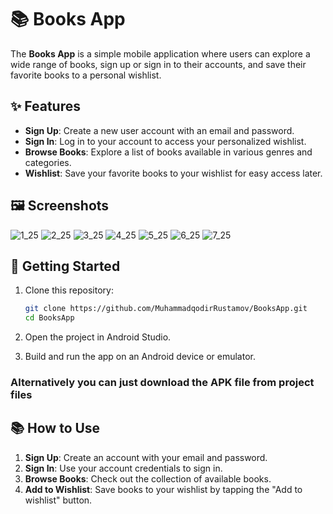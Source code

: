 # 📚 Books App

The **Books App** is a simple mobile application where users can explore a wide range of books, sign up or sign in to their accounts, and save their favorite books to a personal wishlist.

## ✨ Features

- **Sign Up**: Create a new user account with an email and password.
- **Sign In**: Log in to your account to access your personalized wishlist.
- **Browse Books**: Explore a list of books available in various genres and categories.
- **Wishlist**: Save your favorite books to your wishlist for easy access later.
  
## 🖼️ Screenshots

![1_25](https://github.com/user-attachments/assets/5831b549-a665-48ca-92e4-d6a351bd7106)
![2_25](https://github.com/user-attachments/assets/ebc3d6fb-3df7-4f43-bc30-e1fbbe48874d)
![3_25](https://github.com/user-attachments/assets/440f86da-7e64-4b65-8950-a5edf619c4db)
![4_25](https://github.com/user-attachments/assets/350f7f29-f43d-47ee-acb4-66e62aae4751)
![5_25](https://github.com/user-attachments/assets/55b769e7-f8b3-4b6a-a117-3fcdd3171e1c)
![6_25](https://github.com/user-attachments/assets/67ccbdce-dedd-4538-b5d3-f0f0707f810b)
![7_25](https://github.com/user-attachments/assets/e6250d90-ae01-442c-8e83-81c2ebf939bb)


## 🚀 Getting Started

1. Clone this repository:
    ```bash
    git clone https://github.com/MuhammadqodirRustamov/BooksApp.git
    cd BooksApp
    ```

2. Open the project in Android Studio.

3. Build and run the app on an Android device or emulator.

### Alternatively you can just download the APK file from project files

## 📚 How to Use

1. **Sign Up**: Create an account with your email and password.
2. **Sign In**: Use your account credentials to sign in.
3. **Browse Books**: Check out the collection of available books.
4. **Add to Wishlist**: Save books to your wishlist by tapping the "Add to wishlist" button.
